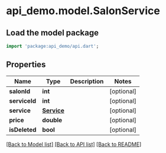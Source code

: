 # api_demo.model.SalonService

## Load the model package
```dart
import 'package:api_demo/api.dart';
```

## Properties
Name | Type | Description | Notes
------------ | ------------- | ------------- | -------------
**salonId** | **int** |  | [optional] 
**serviceId** | **int** |  | [optional] 
**service** | [**Service**](Service.md) |  | [optional] 
**price** | **double** |  | [optional] 
**isDeleted** | **bool** |  | [optional] 

[[Back to Model list]](../README.md#documentation-for-models) [[Back to API list]](../README.md#documentation-for-api-endpoints) [[Back to README]](../README.md)


